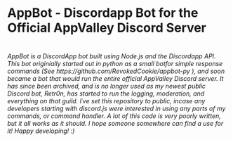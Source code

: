 <h1>AppBot - Discordapp Bot for the Official AppValley Discord Server<h1>
<h6>AppBot is a DiscordApp bot built using Node.js and the Discordapp API. This bot originially started out in python as a small botfor simple response commands (See https://github.com/RevokedCookie/appbot-py ), and soon became a bot that would run the entire official AppValley Discord server. It has since been archived, and is no longer used as my newest public Discord bot, Retr0n, has started to run the logging, moderation, and everything on that guild. I´ve  set this repository to public, incase any developers starting with discord.js were interested in using any parts of my commands, or command handler. A lot of this code is very poorly written, but it all works as it should. I hope someone somewhere can find a use for it! Happy developing! :)</h6>
